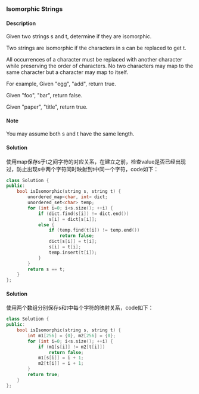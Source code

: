 ### Isomorphic Strings
#### Description
Given two strings s and t, determine if they are isomorphic.

Two strings are isomorphic if the characters in s can be replaced to get t.

All occurrences of a character must be replaced with another character while preserving the order of characters. No two characters may map to the same character but a character may map to itself.

For example,
Given "egg", "add", return true.

Given "foo", "bar", return false.

Given "paper", "title", return true.

#### Note
You may assume both s and t have the same length.

#### Solution
使用map保存s于t之间字符的对应关系，在建立之前，检查value是否已经出现过，防止出现s中两个字符同时映射到t中同一个字符，code如下：

```C++
class Solution {
public:
    bool isIsomorphic(string s, string t) {
        unordered_map<char, int> dict;
        unordered_set<char> temp;
        for (int i=0; i<s.size(); ++i) {
            if (dict.find(s[i]) != dict.end())
                s[i] = dict[s[i]];
            else {
                if (temp.find(t[i]) != temp.end())
                    return false;
                dict[s[i]] = t[i];
                s[i] = t[i];
                temp.insert(t[i]);
            }
        }
        return s == t;
    }
};
```

#### Solution
使用两个数组分别保存s和t中每个字符的映射关系，code如下：

```C++
class Solution {
public:
	bool isIsomorphic(string s, string t) {
		int m1[256] = {0}, m2[256] = {0};
		for (int i=0; i<s.size(); ++i) {
			if (m1[s[i]] != m2[t[i]])
				return false;
			m1[s[i]] = i + 1;
			m2[t[i]] = i + 1;
		}
		return true;
	}
};
```